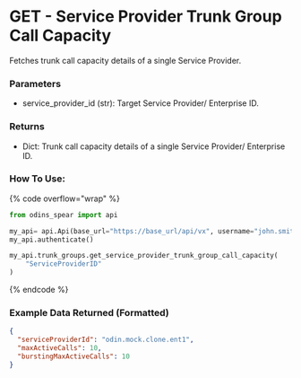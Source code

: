 # GET - Service Provider Trunk Group Call Capacity

Fetches trunk call capacity details of a single Service Provider.

### Parameters&#x20;

* service\_provider\_id (str): Target Service Provider/ Enterprise ID.

### Returns

* Dict: Trunk call capacity details of a single Service Provider/ Enterprise ID.

### How To Use:

{% code overflow="wrap" %}
```python
from odins_spear import api

my_api= api.Api(base_url="https://base_url/api/vx", username="john.smith", password="ODIN_INSTANCE_1")
my_api.authenticate()

my_api.trunk_groups.get_service_provider_trunk_group_call_capacity(
    "ServiceProviderID"
)
```
{% endcode %}

### Example Data Returned (Formatted)

```json
{
  "serviceProviderId": "odin.mock.clone.ent1",
  "maxActiveCalls": 10,
  "burstingMaxActiveCalls": 10
}
```
